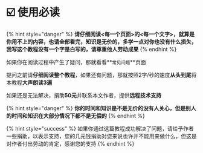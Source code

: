 # ☑️ 使用必读

{% hint style="danger" %}
**请仔细阅读<每一个页面>的<每一个文字>，就算是你用不上的内容，也请全部看完，知识是无价的，多学一点对你也没有什么损失，我写这个教程没有一个字是白写的，请尊重他人劳动成果**
{% endhint %}

如果你在阅读过程中产生了疑问，那就看看**`常见问题`**页面

提问之前请**仔细阅读整个教程**，如果还有问题，那就按照2字/秒的速度**从头到尾**将本教程**大声朗读3遍**

如果还是无法解决，捐助**50元**并联系本文作者，提供**远程技术支持**

{% hint style="danger" %}
**你的时间和知识是不是无价的没有人关心，但是别人的时间和知识在大部分情况下都不是无偿的**
{% endhint %}

{% hint style="success" %}
如果你通过这篇教程成功解决了问题，请给予作者一些捐助，以表示支持，您的几元钱捐助对您来说也许并不能用来做什么，但这是对作者付出劳动的肯定，感谢您的支持
{% endhint %}
